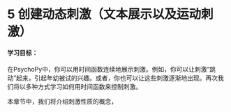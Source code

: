 # 5	创建动态刺激（文本展示以及运动刺激）
#### 学习目标：
在PsychoPy中，你可以用时间函数连续地展示刺激。例如，你可以让刺激“跳动”起来，引起年幼被试的兴趣。或者，你也可以让这些刺激逐渐地出现。再次我们将以多种方式学习如何用时间函数来控制刺激。

<p></p>本章节中，我们将介绍刺激性质的概念，